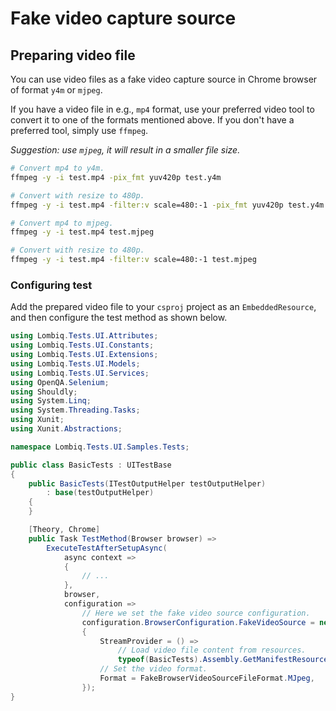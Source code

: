 # Fake video capture source

## Preparing video file

You can use video files as a fake video capture source in Chrome browser of format `y4m` or `mjpeg`.

If you have a video file in e.g., `mp4` format, use your preferred video tool to convert it to one of the formats mentioned above. If you don't have a preferred tool, simply use `ffmpeg`.

_Suggestion: use `mjpeg`, it will result in a smaller file size._

```bash
# Convert mp4 to y4m.
ffmpeg -y -i test.mp4 -pix_fmt yuv420p test.y4m

# Convert with resize to 480p.
ffmpeg -y -i test.mp4 -filter:v scale=480:-1 -pix_fmt yuv420p test.y4m

# Convert mp4 to mjpeg.
ffmpeg -y -i test.mp4 test.mjpeg

# Convert with resize to 480p.
ffmpeg -y -i test.mp4 -filter:v scale=480:-1 test.mjpeg

```

### Configuring test

Add the prepared video file to your `csproj` project as an `EmbeddedResource`, and then configure the test method as shown below.

```csharp
using Lombiq.Tests.UI.Attributes;
using Lombiq.Tests.UI.Constants;
using Lombiq.Tests.UI.Extensions;
using Lombiq.Tests.UI.Models;
using Lombiq.Tests.UI.Services;
using OpenQA.Selenium;
using Shouldly;
using System.Linq;
using System.Threading.Tasks;
using Xunit;
using Xunit.Abstractions;

namespace Lombiq.Tests.UI.Samples.Tests;

public class BasicTests : UITestBase
{
    public BasicTests(ITestOutputHelper testOutputHelper)
        : base(testOutputHelper)
    {
    }

    [Theory, Chrome]
    public Task TestMethod(Browser browser) =>
        ExecuteTestAfterSetupAsync(
            async context =>
            {
                // ...
            },
            browser,
            configuration =>
                // Here we set the fake video source configuration.
                configuration.BrowserConfiguration.FakeVideoSource = new FakeBrowserVideoSource
                {
                    StreamProvider = () =>
                        // Load video file content from resources.
                        typeof(BasicTests).Assembly.GetManifestResourceStream(typeof(BasicTests), "BasicTest.mjpeg"),
                    // Set the video format.
                    Format = FakeBrowserVideoSourceFileFormat.MJpeg,
                });
}
```
